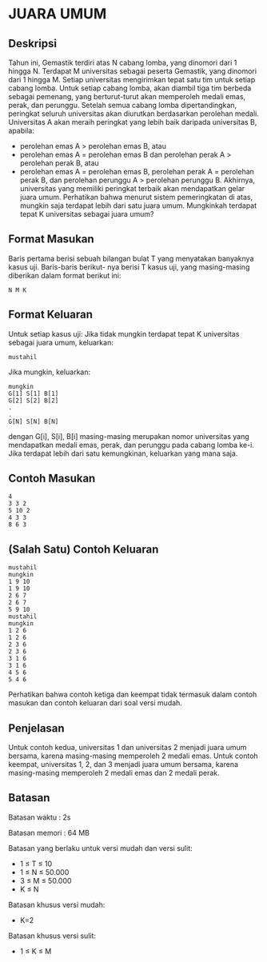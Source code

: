 # JUARA UMUM

## Deskripsi
Tahun ini, Gemastik terdiri atas N cabang lomba, yang dinomori dari 1 hingga N. Terdapat M universitas
sebagai peserta Gemastik, yang dinomori dari 1 hingga M. Setiap universitas mengirimkan tepat satu
tim untuk setiap cabang lomba.
Untuk setiap cabang lomba, akan diambil tiga tim berbeda sebagai pemenang, yang berturut-turut akan
memperoleh medali emas, perak, dan perunggu. Setelah semua cabang lomba dipertandingkan, peringkat
seluruh universitas akan diurutkan berdasarkan perolehan medali. Universitas A akan meraih peringkat
yang lebih baik daripada universitas B, apabila:
- perolehan emas A > perolehan emas B, atau
- perolehan emas A = perolehan emas B dan perolehan perak A > perolehan perak B, atau
- perolehan emas A = perolehan emas B, perolehan perak A = perolehan perak B, dan perolehan
perunggu A > perolehan perunggu B.
Akhirnya, universitas yang memiliki peringkat terbaik akan mendapatkan gelar juara umum.
Perhatikan bahwa menurut sistem pemeringkatan di atas, mungkin saja terdapat lebih dari satu juara
umum. Mungkinkah terdapat tepat K universitas sebagai juara umum?

## Format Masukan
Baris pertama berisi sebuah bilangan bulat T yang menyatakan banyaknya kasus uji. Baris-baris berikut-
nya berisi T kasus uji, yang masing-masing diberikan dalam format berikut ini:

    N M K

## Format Keluaran
Untuk setiap kasus uji:
Jika tidak mungkin terdapat tepat K universitas sebagai juara umum, keluarkan:

    mustahil

Jika mungkin, keluarkan:
    
    mungkin
    G[1] S[1] B[1]
    G[2] S[2] B[2]
    .
    .
    G[N] S[N] B[N]

dengan G[i], S[i], B[i] masing-masing merupakan nomor universitas yang mendapatkan medali emas,
perak, dan perunggu pada cabang lomba ke-i. Jika terdapat lebih dari satu kemungkinan, keluarkan
yang mana saja.

## Contoh Masukan

    4
    3 3 2
    5 10 2
    4 3 3
    8 6 3

## (Salah Satu) Contoh Keluaran

    mustahil
    mungkin
    1 9 10
    1 9 10
    2 6 7
    2 6 7
    5 9 10
    mustahil
    mungkin
    1 2 6
    1 2 6
    2 3 6
    2 3 6
    3 1 6
    3 1 6
    4 5 6
    5 4 6

Perhatikan bahwa contoh ketiga dan keempat tidak termasuk dalam contoh masukan dan contoh keluaran
dari soal versi mudah.

## Penjelasan
Untuk contoh kedua, universitas 1 dan universitas 2 menjadi juara umum bersama, karena masing-masing
memperoleh 2 medali emas.
Untuk contoh keempat, universitas 1, 2, dan 3 menjadi juara umum bersama, karena masing-masing
memperoleh 2 medali emas dan 2 medali perak.

## Batasan
Batasan waktu : 2s

Batasan memori : 64 MB

Batasan yang berlaku untuk versi mudah dan
versi sulit:
- 1 ≤ T ≤ 10
- 1 ≤ N ≤ 50.000
- 3 ≤ M ≤ 50.000
- K ≤ N

Batasan khusus versi mudah:
- K=2

Batasan khusus versi sulit:
- 1 ≤ K ≤ M